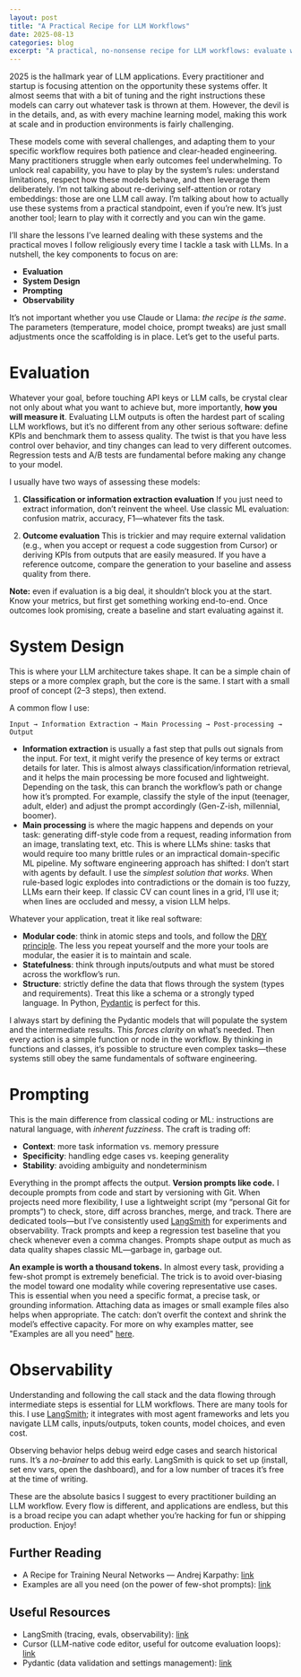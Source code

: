 ```yaml
---
layout: post
title: "A Practical Recipe for LLM Workflows"
date: 2025-08-13
categories: blog
excerpt: "A practical, no-nonsense recipe for LLM workflows: evaluate what matters, design simple systems, prompt with intent, and observe everything so you can ship something that actually works."
---
```


2025 is the hallmark year of LLM applications. Every practitioner and startup is focusing attention on the opportunity these systems offer. It almost seems that with a bit of tuning and the right instructions these models can carry out whatever task is thrown at them. However, the devil is in the details, and, as with every machine learning model, making this work at scale and in production environments is fairly challenging.

These models come with several challenges, and adapting them to your specific workflow requires both patience and clear-headed engineering. Many practitioners struggle when early outcomes feel underwhelming. To unlock real capability, you have to play by the system’s rules: understand limitations, respect how these models behave, and then leverage them deliberately. I’m not talking about re-deriving self-attention or rotary embeddings: those are one LLM call away. I’m talking about how to actually use these systems from a practical standpoint, even if you’re new. It’s just another tool; learn to play with it correctly and you can win the game.

I’ll share the lessons I’ve learned dealing with these systems and the practical moves I follow religiously every time I tackle a task with LLMs. In a nutshell, the key components to focus on are:

- **Evaluation**
- **System Design**
- **Prompting**
- **Observability**

It’s not important whether you use Claude or Llama: *the recipe is the same*. The parameters (temperature, model choice, prompt tweaks) are just small adjustments once the scaffolding is in place. Let’s get to the useful parts.

# Evaluation
Whatever your goal, before touching API keys or LLM calls, be crystal clear not only about what you want to achieve but, more importantly, **how you will measure it**. Evaluating LLM outputs is often the hardest part of scaling LLM workflows, but it’s no different from any other serious software: define KPIs and benchmark them to assess quality. The twist is that you have less control over behavior, and tiny changes can lead to very different outcomes. Regression tests and A/B tests are fundamental before making any change to your model.

I usually have two ways of assessing these models:

1. **Classification or information extraction evaluation**
If you just need to extract information, don’t reinvent the wheel. Use classic ML evaluation: confusion matrix, accuracy, F1—whatever fits the task.

2. **Outcome evaluation**
This is trickier and may require external validation (e.g., when you accept or request a code suggestion from Cursor) or deriving KPIs from outputs that are easily measured. If you have a reference outcome, compare the generation to your baseline and assess quality from there.

**Note:** even if evaluation is a big deal, it shouldn’t block you at the start. Know your metrics, but first get something working end-to-end. Once outcomes look promising, create a baseline and start evaluating against it.

# System Design
This is where your LLM architecture takes shape. It can be a simple chain of steps or a more complex graph, but the core is the same. I start with a small proof of concept (2–3 steps), then extend.

A common flow I use:

`Input → Information Extraction → Main Processing → Post-processing → Output`

- **Information extraction** is usually a fast step that pulls out signals from the input. For text, it might verify the presence of key terms or extract details for later. This is almost always classification/information retrieval, and it helps the main processing be more focused and lightweight. Depending on the task, this can branch the workflow’s path or change how it’s prompted. For example, classify the style of the input (teenager, adult, elder) and adjust the prompt accordingly (Gen-Z-ish, millennial, boomer).
- **Main processing** is where the magic happens and depends on your task: generating diff-style code from a request, reading information from an image, translating text, etc. This is where LLMs shine: tasks that would require too many brittle rules or an impractical domain-specific ML pipeline. My software engineering approach has shifted: I don’t start with agents by default. I use the *simplest solution that works*. When rule-based logic explodes into contradictions or the domain is too fuzzy, LLMs earn their keep. If classic CV can count lines in a grid, I’ll use it; when lines are occluded and messy, a vision LLM helps.

Whatever your application, treat it like real software:

- **Modular code**: think in atomic steps and tools, and follow the [DRY principle](https://en.wikipedia.org/wiki/Don%27t_repeat_yourself). The less you repeat yourself and the more your tools are modular, the easier it is to maintain and scale.
- **Statefulness**: think through inputs/outputs and what must be stored across the workflow’s run.
- **Structure**: strictly define the data that flows through the system (types and requirements). Treat this like a schema or a strongly typed language. In Python, [Pydantic](https://docs.pydantic.dev/) is perfect for this.

I always start by defining the Pydantic models that will populate the system and the intermediate results. This *forces clarity* on what’s needed. Then every action is a simple function or node in the workflow. By thinking in functions and classes, it’s possible to structure even complex tasks—these systems still obey the same fundamentals of software engineering.

# Prompting
This is the main difference from classical coding or ML: instructions are natural language, with *inherent fuzziness*. The craft is trading off:

- **Context**: more task information vs. memory pressure
- **Specificity**: handling edge cases vs. keeping generality
- **Stability**: avoiding ambiguity and nondeterminism

Everything in the prompt affects the output. **Version prompts like code.** I decouple prompts from code and start by versioning with Git. When projects need more flexibility, I use a lightweight script (my “personal Git for prompts”) to check, store, diff across branches, merge, and track. There are dedicated tools—but I’ve consistently used [LangSmith](https://www.langchain.com/langsmith) for experiments and observability. Track prompts and keep a regression test baseline that you check whenever even a comma changes. Prompts shape output as much as data quality shapes classic ML—garbage in, garbage out.

**An example is worth a thousand tokens.** In almost every task, providing a few-shot prompt is extremely beneficial. The trick is to avoid over-biasing the model toward one modality while covering representative use cases. This is essential when you need a specific format, a precise task, or grounding information. Attaching data as images or small example files also helps when appropriate. The catch: don’t overfit the context and shrink the model’s effective capacity. For more on why examples matter, see "Examples are all you need" [here](https://opper.ai/blog/examples-are-all-you-need?utm_source=chatgpt.com).

# Observability
Understanding and following the call stack and the data flowing through intermediate steps is essential for LLM workflows. There are many tools for this. I use [LangSmith](https://www.langchain.com/langsmith); it integrates with most agent frameworks and lets you navigate LLM calls, inputs/outputs, token counts, model choices, and even cost.

Observing behavior helps debug weird edge cases and search historical runs. It’s a *no-brainer* to add this early. LangSmith is quick to set up (install, set env vars, open the dashboard), and for a low number of traces it’s free at the time of writing.

These are the absolute basics I suggest to every practitioner building an LLM workflow. Every flow is different, and applications are endless, but this is a broad recipe you can adapt whether you’re hacking for fun or shipping production. Enjoy!

## Further Reading

- A Recipe for Training Neural Networks — Andrej Karpathy: [link](https://karpathy.github.io/2019/04/25/recipe/)
- Examples are all you need (on the power of few-shot prompts): [link](https://opper.ai/blog/examples-are-all-you-need?utm_source=chatgpt.com)

## Useful Resources

- LangSmith (tracing, evals, observability): [link](https://www.langchain.com/langsmith)
- Cursor (LLM-native code editor, useful for outcome evaluation loops): [link](https://www.cursor.com)
- Pydantic (data validation and settings management): [link](https://docs.pydantic.dev/)